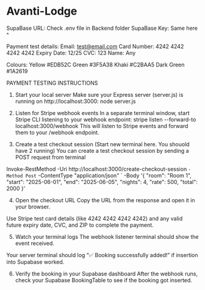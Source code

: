 # Avanti-Lodge

SupaBase URL: Check .env file in Backend folder
SupaBase Key: Same here ^

Payment test details: 
Email: test@email.com
Card Number: 4242 4242 4242 4242
Expiry Date: 12/25
CVC: 123
Name: Any

Colours: Yellow #EDB52C
         Green #3F5A38
         Khaki #C2BAA5
         Dark Green #1A2619

PAYMENT TESTING INSTRUCTIONS
1. Start your local server
Make sure your Express server (server.js) is running on http://localhost:3000:
node server.js

2. Listen for Stripe webhook events
In a separate terminal window, start Stripe CLI listening to your webhook endpoint:
stripe listen --forward-to localhost:3000/webhook
This will listen to Stripe events and forward them to your /webhook endpoint.

3. Create a test checkout session
(Start new terminal here. You shouold have 2 running)
You can create a test checkout session by sending a POST request from terminal

Invoke-RestMethod -Uri http://localhost:3000/create-checkout-session `
  -Method Post `
  -ContentType "application/json" `
  -Body '{
    "room": "Room 1",
    "start": "2025-06-01",
    "end": "2025-06-05",
    "nights": 4,
    "rate": 500,
    "total": 2000
  }'

4. Open the checkout URL
Copy the URL from the response and open it in your browser.

Use Stripe test card details (like 4242 4242 4242 4242) and any valid future expiry date, CVC, and ZIP to complete the payment.

5. Watch your terminal logs
The webhook listener terminal should show the event received.

Your server terminal should log “✅ Booking successfully added!” if insertion into Supabase worked.

6. Verify the booking in your Supabase dashboard
After the webhook runs, check your Supabase BookingTable to see if the booking got inserted.

